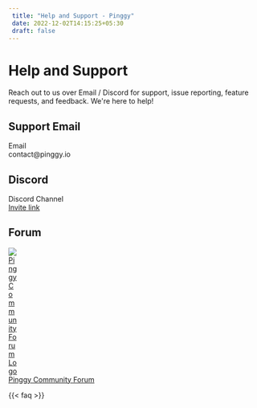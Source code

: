 ```yaml
---
 title: "Help and Support - Pinggy" 
 date: 2022-12-02T14:15:25+05:30 
 draft: false 
---
```


<div class="row" style="margin: 0 auto">
  <div class="col-lg-12 col-md-12 mb-4">
    <h1>Help and Support</h1>
    <p>
      Reach out to us over Email / Discord for support, issue reporting, feature requests, and feedback. We're here to help!
    </p>
  </div>

  <div class="col-lg-4 col-md-4">
    <div class="card p-4">
      <h2>Support Email</h2>
      <div class="d-flex flex-row bd-highlight justify-content-start">
        <div class="feature bg-primary bg-gradient text-white rounded-3 mb-3">
          <i class="bi bi-envelope"></i>
        </div>
        <div class="px-2 bd-highlight">
          <div class="feature-name">Email</div>
          <div class="feature-description">contact@pinggy.io</div>
        </div>
      </div>
    </div>
  </div>
  <div class="col-lg-4 col-md-4">
    <div class="card p-4">
      <h2>Discord</h2>
      <div class="d-flex flex-row bd-highlight justify-content-start">
        <a href="https://discord.gg/KX5DpTs3xx" target="_blank">
          <div class="feature bg-primary bg-gradient text-white rounded-3 mb-3">
            <i class="bi bi-discord"></i>
          </div>
        </a>
        <div class="px-2 bd-highlight">
          <div class="feature-name">
            Discord Channel
            <a href="https://discord.com/channels/1102248461149147159" target="_blank">
              <i class="bi bi-arrow-up-right-square"></i>
            </a>
          </div>
          <div class="feature-description">
            <a href="https://discord.gg/KX5DpTs3xx" target="_blank">Invite link</a>
          </div>
        </div>
      </div>
    </div>
  </div>
  <div class="col-lg-4 col-md-4">
    <div class="card p-4">
      <h2>Forum</h2>
      <div class="d-flex flex-row bd-highlight justify-content-start">
        <a href="https://forum.pinggy.io/" target="_blank">
          <div class="feature bg-white bg-gradient text-white rounded-3 mb-3 border">
            <img title="Community Forum" src="/assets/pinggy_forum_logo.png" alt= "Pinggy Community Forum Logo" style="max-width: 1.3em;" />
          </div>
        </a>
        <div class="px-2 bd-highlight">
          <div class="feature-name">
            <a href="https://forum.pinggy.io/" target="_blank">
              Pinggy Community Forum
            </a>
          </div>
        </div>
      </div>
    </div>
  </div>
</div>

{{< faq >}}
